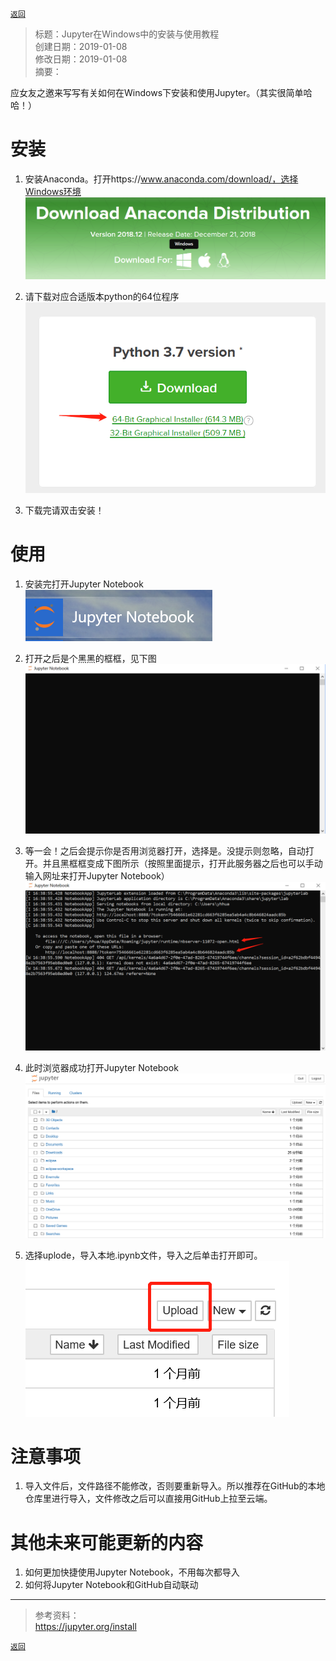 [`返回`](README.md)

> 标题：Jupyter在Windows中的安装与使用教程  
> 创建日期：2019-01-08   
> 修改日期：2019-01-08  
> 摘要：

应女友之邀来写写有关如何在Windows下安装和使用Jupyter。（其实很简单哈哈！）

# 安装
1. 安装Anaconda。打开https://www.anaconda.com/download/，选择Windows环境
![](Pictures/20190108_Jupyter在Windows中的安装与使用教程/1-1.png)

2. 请下载对应合适版本python的64位程序
![](Pictures/20190108_Jupyter在Windows中的安装与使用教程/1-2.png)

3. 下载完请双击安装！

# 使用
1. 安装完打开Jupyter Notebook
![](Pictures/20190108_Jupyter在Windows中的安装与使用教程/2-1.png)

2. 打开之后是个黑黑的框框，见下图
![](Pictures/20190108_Jupyter在Windows中的安装与使用教程/2-2.png)

3. 等一会！之后会提示你是否用浏览器打开，选择是。没提示则忽略，自动打开。并且黑框框变成下图所示（按照里面提示，打开此服务器之后也可以手动输入网址来打开Jupyter Notebook）
![](Pictures/20190108_Jupyter在Windows中的安装与使用教程/2-3.png)

4. 此时浏览器成功打开Jupyter Notebook
![](Pictures/20190108_Jupyter在Windows中的安装与使用教程/2-4.png)

5. 选择uplode，导入本地.ipynb文件，导入之后单击打开即可。
![](Pictures/20190108_Jupyter在Windows中的安装与使用教程/2-5.png)

# 注意事项
1. 导入文件后，文件路径不能修改，否则要重新导入。所以推荐在GitHub的本地仓库里进行导入，文件修改之后可以直接用GitHub上拉至云端。

# 其他未来可能更新的内容
1. 如何更加快捷使用Jupyter Notebook，不用每次都导入
2. 如何将Jupyter Notebook和GitHub自动联动

----------
> 参考资料：  
> https://jupyter.org/install

[`返回`](README.md)  